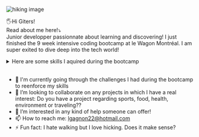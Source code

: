 ![hiking image](https://img.static-rmg.be/a/view/q75/w/h/1955784/teaser-jpg.jpg)

🖐Hi Giters!
<br>
Read about me here!⤵
<br>
Junior developper passionnate about learning and discovering! I just finished the 9 week intensive coding bootcamp at le Wagon Montréal. I am super exited to dive deep into the tech world!

<details> 
 <summary> Here are some skills I aquired during the bootcamp </summary>
 
 || Skills |
 |---:| -------|
 |   ~| Ruby on Rails|
 |   ~| Java Script |
 |   ~| SCSS, HTML, Bootstrap|
 |   ~| Heroku |
 |~|SQL|
 
</details>
<br>

- 🌱 I'm currently going through the challenges I had during the bootcamp to reenforce my skills
- 👯 I’m looking to collaborate on any projects in which I have a real interest: Do you have a project regarding sports, food, health, environment or traveling??
- 🤔 I’m interested in any kind of help someone can offer!
- 📫 How to reach me: lgagnon22@hotmail.com
- ⚡ Fun fact: I hate walking but I love hicking. Does it make sense?

